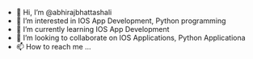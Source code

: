 - 👋 Hi, I’m @abhirajbhattashali
- 👀 I’m interested in IOS App Development, Python programming 
- 🌱 I’m currently learning IOS App Development
- 💞️ I’m looking to collaborate on IOS Applications, Python Applicationa 
- 📫 How to reach me ...

<!---
abhirajbhattashali/abhirajbhattashali is a ✨ special ✨ repository because its `README.md` (this file) appears on your GitHub profile.
You can click the Preview link to take a look at your changes.
--->
